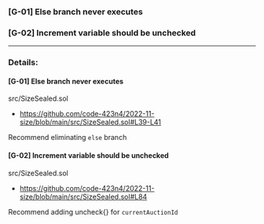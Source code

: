### [G-01] Else branch never executes
### [G-02] Increment variable should be unchecked

---
### Details:
#### [G-01] Else branch never executes
src/SizeSealed.sol
- https://github.com/code-423n4/2022-11-size/blob/main/src/SizeSealed.sol#L39-L41

Recommend eliminating `else` branch     

#### [G-02]  Increment variable should be unchecked
src/SizeSealed.sol
- https://github.com/code-423n4/2022-11-size/blob/main/src/SizeSealed.sol#L84

Recommend adding uncheck{} for `currentAuctionId`
